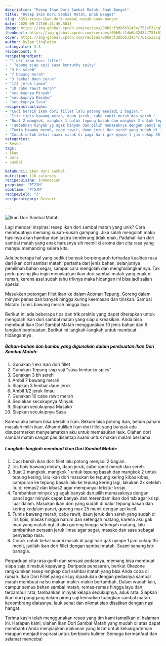 ```yaml
---
description: "Resep Ikan Dori Sambal Matah, Enak Banget"
title: "Resep Ikan Dori Sambal Matah, Enak Banget"
slug: 3351-resep-ikan-dori-sambal-matah-enak-banget
date: 2020-09-22T06:41:46.501Z
image: https://img-global.cpcdn.com/recipes/00b9cf3db6b32434/751x532cq70/ikan-dori-sambal-matah-foto-resep-utama.jpg
thumbnail: https://img-global.cpcdn.com/recipes/00b9cf3db6b32434/751x532cq70/ikan-dori-sambal-matah-foto-resep-utama.jpg
cover: https://img-global.cpcdn.com/recipes/00b9cf3db6b32434/751x532cq70/ikan-dori-sambal-matah-foto-resep-utama.jpg
author: Dylan Singleton
ratingvalue: 3.5
reviewcount: 9
recipeingredient:
- "1 ekr ikan dori fillet"
- " Tepung siap saji sasa kentucky spicy"
- "3 bh sereh"
- "7 bawang merah"
- "3 lembar daun jeruk"
- "1/2 jeruk limau"
- "10 cabe rawit merah"
- "secukupnya Minyak"
- "secukupnya Masako"
- "secukupnya Sasa"
recipeinstructions:
- "Cuci bersih ikan dori fillet lalu potong menjadi 2 bagian."
- "Iris tipis bawang merah, daun jeruk, cabe ramit merah dan sereh."
- "Buat 2 mangkok, mangkok 1 untuk tepung basah dan mangkok 2 untuk tepung kering, lalu ikan dori masukan ke tepung kering kibas kibas, campuran ke tepung basah lalu ke tepung kering lagi, lakukan 2x setelah itu di remas2 dan kibas2 agar mempunyai tekstur krispi."
- "Tambahkan minyak yg agak banyak dan pilih memasaknya dengan panci agar minyak cepat banyak dan merendam ikan dori tsb agar krispi luar dalam. Masukan ikan dori yang sudah di balur tepung basah dan kering kedalam panci, goreng max 25 menit dengan api kecil."
- "Tumis bawang merah, cabe rawit, daun jeruk dan sereh yang sudah di iris tipis, masak hingga harum dan setengah matang, karena aku gak mau yang matah bgt jd aku goreng hingga setengah matang, lalu tambahkan perasan jeruk limau agar segar, masako dan sasa sebagai penyedap rasa."
- "Cocok untuk bekal suami masak di pagi hari gak nympe 1 jam cukup 35 menit, jadilah ikan dori fillet dengan sambal matah. Suami senang istri bahagia."
categories:
- Resep
tags:
- ikan
- dori
- sambal

katakunci: ikan dori sambal 
nutrition: 116 calories
recipecuisine: Indonesian
preptime: "PT27M"
cooktime: "PT57M"
recipeyield: "3"
recipecategory: Dessert

---
```



![Ikan Dori Sambal Matah](https://img-global.cpcdn.com/recipes/00b9cf3db6b32434/751x532cq70/ikan-dori-sambal-matah-foto-resep-utama.jpg)

Lagi mencari inspirasi resep ikan dori sambal matah yang unik? Cara membuatnya memang susah-susah gampang. Jika salah mengolah maka hasilnya akan hambar dan justru cenderung tidak enak. Padahal ikan dori sambal matah yang enak harusnya sih memiliki aroma dan cita rasa yang mampu memancing selera kita.

Ada beberapa hal yang sedikit banyak berpengaruh terhadap kualitas rasa dari ikan dori sambal matah, pertama dari jenis bahan, selanjutnya pemilihan bahan segar, sampai cara mengolah dan menghidangkannya. Tak perlu pusing jika ingin menyiapkan ikan dori sambal matah yang enak di rumah, karena asal sudah tahu triknya maka hidangan ini bisa jadi sajian spesial.

Masukkan potongan fillet ikan ke dalam Adonan Tepung. Goreng dalam minyak panas dan banyak hingga kunng keemasan dan tiriskan. Sambal Matah: Tumis bawang merah hingga layu.


Berikut ini ada beberapa tips dan trik praktis yang dapat diterapkan untuk mengolah ikan dori sambal matah yang siap dikreasikan. Anda bisa membuat Ikan Dori Sambal Matah menggunakan 10 jenis bahan dan 6 langkah pembuatan. Berikut ini langkah-langkah untuk membuat hidangannya.

<!--inarticleads1-->

##### Bahan-bahan dan bumbu yang digunakan dalam pembuatan Ikan Dori Sambal Matah:

1. Gunakan 1 ekr ikan dori fillet
1. Gunakan  Tepung siap saji &#34;sasa kentucky spicy&#34;
1. Gunakan 3 bh sereh
1. Ambil 7 bawang merah
1. Siapkan 3 lembar daun jeruk
1. Ambil 1/2 jeruk limau
1. Gunakan 10 cabe rawit merah
1. Sediakan secukupnya Minyak
1. Siapkan secukupnya Masako
1. Siapkan secukupnya Sasa


Karena aku belum bisa bersihin ikan. Bekum bisa potong ikan, belum paham masalah milih ikan. Alhamdulillah ikan dori fillet yang banyak ada disupermarket menyelamatkan aku untuk memasukan lauk. Olahan dori sambal matah sangat pas disantap suami untuk makan malam bersama. 

<!--inarticleads2-->

##### Langkah-langkah membuat Ikan Dori Sambal Matah:

1. Cuci bersih ikan dori fillet lalu potong menjadi 2 bagian.
1. Iris tipis bawang merah, daun jeruk, cabe ramit merah dan sereh.
1. Buat 2 mangkok, mangkok 1 untuk tepung basah dan mangkok 2 untuk tepung kering, lalu ikan dori masukan ke tepung kering kibas kibas, campuran ke tepung basah lalu ke tepung kering lagi, lakukan 2x setelah itu di remas2 dan kibas2 agar mempunyai tekstur krispi.
1. Tambahkan minyak yg agak banyak dan pilih memasaknya dengan panci agar minyak cepat banyak dan merendam ikan dori tsb agar krispi luar dalam. Masukan ikan dori yang sudah di balur tepung basah dan kering kedalam panci, goreng max 25 menit dengan api kecil.
1. Tumis bawang merah, cabe rawit, daun jeruk dan sereh yang sudah di iris tipis, masak hingga harum dan setengah matang, karena aku gak mau yang matah bgt jd aku goreng hingga setengah matang, lalu tambahkan perasan jeruk limau agar segar, masako dan sasa sebagai penyedap rasa.
1. Cocok untuk bekal suami masak di pagi hari gak nympe 1 jam cukup 35 menit, jadilah ikan dori fillet dengan sambal matah. Suami senang istri bahagia.


Perpaduan cita rasa gurih dan sensasi pedasnya, memang bisa membuat siapa saja dimabuk kepayang. Daripada penasaran, berikut Okezone rangkumkan resep lengkap dori sambal matah yang bisa Anda coba di rumah. Ikan Dori Fillet yang crispy dipadukan dengan pedasnya sambal matah membuat nafsu makan makin-makin bertambah. Dalam wadah lain, campur semua bahan sambal matah, remas-remas hingga layu dan tercampur rata, tambahkan minyak kelapa secukupnya, aduk rata. Siapkan ikan dori panggang dalam piring saji kemudian tuangkan sambal matah kecombrang diatasnya, lauk sehat dan nikmat siap disajikan dengan nasi hangat. 

Terima kasih telah menggunakan resep yang tim kami tampilkan di halaman ini. Harapan kami, olahan Ikan Dori Sambal Matah yang mudah di atas dapat membantu Anda menyiapkan makanan yang lezat untuk keluarga/teman maupun menjadi inspirasi untuk berbisnis kuliner. Semoga bermanfaat dan selamat mencoba!
